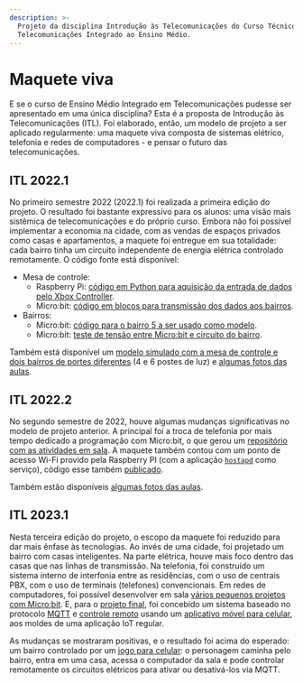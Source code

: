 ```yaml
---
description: >-
  Projeto da disciplina Introdução às Telecomunicações do Curso Técnico de
  Telecomunicações Integrado ao Ensino Médio.
---
```


# Maquete viva

E se o curso de Ensino Médio Integrado em Telecomunicações pudesse ser apresentado em uma única disciplina? Esta é a proposta de Introdução às Telecomunicações (ITL). Foi elaborado, então, um modelo de projeto a ser aplicado regularmente: uma maquete viva composta de sistemas elétrico, telefonia e redes de computadores - e pensar o futuro das telecomunicações.&#x20;

## ITL 2022.1

No primeiro semestre 2022 (2022.1) foi realizada a primeira edição do projeto. O resultado foi bastante expressivo para os alunos: uma visão mais sistêmica de telecomunicações e do próprio curso. Embora não foi possível implementar a economia na cidade, com as vendas de espaços privados como casas e apartamentos, a maquete foi entregue em sua totalidade: cada bairro tinha um circuito independente de energia elétrica controlado remotamente. O código fonte está disponível:

* Mesa de controle:
  * Raspberry Pi: [código em Python para aquisição da entrada de dados pelo Xbox Controller](https://github.com/boidacarapreta/itl20221).
  * Micro:bit: [código em blocos para transmissão dos dados aos bairros](https://boidacarapreta.github.io/itl20221-mesa-de-controle/).
* Bairros:
  * Micro:bit: [código para o bairro 5 a ser usado como modelo](https://boidacarapreta.github.io/itl20221-bairro-5/).
  * Micro:bit: [teste de tensão entre Micro:bit e circuito do bairro](https://boidacarapreta.github.io/itl20221-teste-de-tensao/).

Também está disponível um [modelo simulado com a mesa de controle e dois bairros de portes diferentes](https://www.tinkercad.com/things/l8LGc3b3HMY?sharecode=zevMMf\_lV\_8XAn8LCEJzz\_A8g1mEmMNsX24cGnyaRso) (4 e 6 postes de luz) e [algumas fotos das aulas](https://www.instagram.com/maquete\_ifsc2022/).

## ITL 2022.2

No segundo semestre de 2022, houve algumas mudanças significativas no modelo de projeto anterior. A principal foi a troca de telefonia por mais tempo dedicado a programação com Micro:bit, o que gerou um [repositório com as atividades em sala](https://github.com/boidacarapreta/itl20222/commits/aulas). A maquete também contou com um ponto de acesso Wi-Fi provido pela Raspberry PI (com a aplicação [`hostapd`](http://w1.fi/hostapd/) como serviço), código esse também [publicado](https://github.com/boidacarapreta/itl20222).

Também estão disponíveis [algumas fotos das aulas](https://www.instagram.com/maquetedetele/).

## ITL 2023.1

Nesta terceira edição do projeto, o escopo da maquete foi reduzido para dar mais ênfase às tecnologias. Ao invés de uma cidade, foi projetado um bairro com casas inteligentes. Na parte elétrica, houve mais foco dentro das casas que nas linhas de transmissão. Na telefonia, foi construído um sistema interno de interfonia entre as residências, com o uso de centrais PBX, com o uso de terminais (telefones) convencionais. Em redes de computadores, foi possível desenvolver em sala [vários pequenos projetos com Micro:bit](https://github.com/boidacarapreta/itl20231/commits/master). E, para o [projeto final](https://github.com/boidacarapreta/itl20231/blob/dev/projeto-da-disciplina.md), foi concebido um sistema baseado no protocolo [MQTT](https://mqtt.org) e [controle remoto](https://github.com/boidacarapreta/itl20231/tree/dev/ITL\_CONTROLE) usando um [aplicativo móvel para celular](https://github.com/boidacarapreta/itl20231/tree/dev/ITL\_Game), aos moldes de uma aplicação IoT regular.

As mudanças se mostraram positivas, e o resultado foi acima do esperado: um bairro controlado por um [jogo para celular](https://boidacarapreta.github.io/itl20231/ITL\_Game/): o personagem caminha pelo bairro, entra em uma casa, acessa o computador da sala e pode controlar remotamente os circuitos elétricos para ativar ou desativá-los via MQTT.
